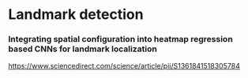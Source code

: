 # Landmark detection

### Integrating spatial configuration into heatmap regression based CNNs for landmark localization

https://www.sciencedirect.com/science/article/pii/S1361841518305784

